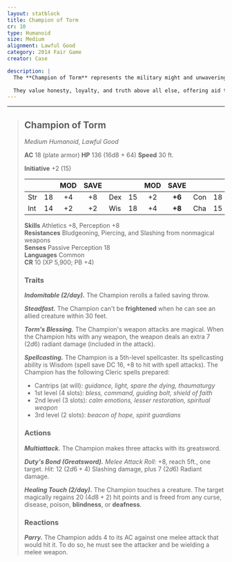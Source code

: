 ```yaml
---
layout: statblock
title: Champion of Torm
cr: 10
type: Humanoid
size: Medium
alignment: Lawful Good
category: 2014 Fair Game
creator: Case

description: |
  The **Champion of Torm** represents the military might and unwavering conviction of the various orders that worship the deity of duty and loyalty. These champions are sent throughout the world as beacons of hope and courage.
  
  They value honesty, loyalty, and truth above all else, offering aid to all those in need. Individual champions are often on some form of penance, seeking to do good in the world to atone for a past event they blame themselves for. Their divine duty includes finding and destroying any cults of Cyric and Bane, and locating and recording any areas of dead or wild magic.
---
```


___
> ## Champion of Torm
> *Medium Humanoid, Lawful Good*
> 
> **AC** 18 (plate armor) **HP** 136 (16d8 + 64) **Speed** 30 ft.
> 
> **Initiative** +2 (15)
>
> | | | MOD | SAVE | | | MOD | SAVE | | | MOD | SAVE |
> |:--|:-:|:----:|:----:|:--|:-:|:----:|:----:|:--|:-:|:----:|:----:|
> |Str| 18| +4 | +8 |Dex| 15| +2 | **+6** |Con| 18| +4 | **+8** |
> |Int| 14| +2 | +2 |Wis| 18| +4 | **+8** |Cha| 15| +2 | +2 |
>
> **Skills** Athletics +8, Perception +8  
> **Resistances** Bludgeoning, Piercing, and Slashing from nonmagical weapons  
> **Senses** Passive Perception 18  
> **Languages** Common  
> **CR** 10 (XP 5,900; PB +4)
>
> ### Traits
>
> ***Indomitable (2/day).*** The Champion rerolls a failed saving throw.
>
> ***Steadfast.*** The Champion can't be **frightened** when he can see an allied creature within 30 feet.
>
> ***Torm's Blessing.*** The Champion's weapon attacks are magical. When the Champion hits with any weapon, the weapon deals an extra 7 ($2d6$) radiant damage (included in the attack).
>
> ***Spellcasting.*** The Champion is a 5th-level spellcaster. Its spellcasting ability is Wisdom (spell save DC 16, +8 to hit with spell attacks). The Champion has the following Cleric spells prepared:
> * Cantrips (at will): *guidance, light, spare the dying, thaumaturgy*
> * 1st level (4 slots): *bless, command, guiding bolt, shield of faith*
> * 2nd level (3 slots): *calm emotions, lesser restoration, spiritual weapon*
> * 3rd level (2 slots): *beacon of hope, spirit guardians*
>
> ### Actions
>
> ***Multiattack.*** The Champion makes three attacks with its greatsword.
>
> ***Duty's Bond (Greatsword).*** *Melee Attack Roll:* +8, reach 5ft., one target. *Hit:* 12 ($2d6 + 4$) Slashing damage, plus 7 ($2d6$) Radiant damage.
>
> ***Healing Touch (2/day).*** The Champion touches a creature. The target magically regains 20 ($4d8 + 2$) hit points and is freed from any curse, disease, poison, **blindness**, or **deafness**.
>
> ### Reactions
>
> ***Parry.*** The Champion adds 4 to its AC against one melee attack that would hit it. To do so, he must see the attacker and be wielding a melee weapon.